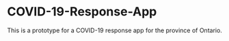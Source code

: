 # COVID-19-Response-App
This is a prototype for a COVID-19 response app for the province of Ontario.

